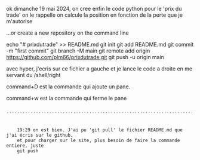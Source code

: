 ok  dimanche 19 mai 2024,
on cree enfin le code python pour le 'prix du trade'
on le rappelle on calcule la position en fonction de la perte que je m'autorise



…or create a new repository on the command line

echo "# prixdutrade" >> README.md
git init
git add README.md
git commit -m "first commit"
git branch -M main
git remote add origin https://github.com/plm66/prixdutrade.git
git push -u origin main

avec hyper, j'ecris sur ce fichier a gauche et je lance le code a droite
en me servant du /shell/right 

command+D 
        est la commande qui ajoute un pane.

command+w
        est la commande qui ferme le pane   

        ˙˙˙˙˙˙˙˙˙˙˙˙˙˙˙˙˙˙˙˙˙˙˙˙˙˙˙˙˙˙˙˙˙˙˙˙˙˙˙˙˙˙˙˙˙˙˙˙˙˙˙˙˙˙˙˙˙˙˙˙˙˙˙˙˙˙˙˙˙˙˙˙˙˙˙˙˙˙˙˙˙˙˙˙˙˙˙


        19:29 on est bien. J'ai pu 'git pull' le fichier README.md que j'ai écris sur le github.
        et pour charger sur le site, plus besoin de faire la commande entiere, juste 
        git push

